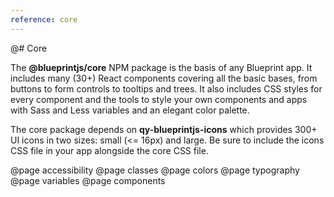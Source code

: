 ```yaml
---
reference: core
---
```


@# Core

The __@blueprintjs/core__ NPM package is the basis of any Blueprint app. It includes many (30+)
React components covering all the basic bases, from buttons to form controls to tooltips and trees.
It also includes CSS styles for every component and the tools to style your own components and apps
with Sass and Less variables and an elegant color palette.

The core package depends on __qy-blueprintjs-icons__ which provides 300+ UI icons in two sizes: small (<= 16px) and large.
Be sure to include the icons CSS file in your app alongside the core CSS file.

@page accessibility
@page classes
@page colors
@page typography
@page variables
@page components
